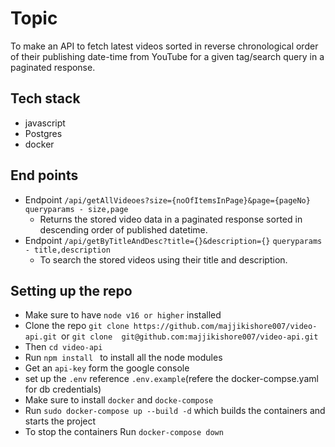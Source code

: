 # Topic
To make an API to fetch latest videos sorted in reverse chronological order of their publishing date-time from YouTube for a given tag/search query in a paginated response.

## Tech stack
- javascript
- Postgres
- docker

## End points
- Endpoint `/api/getAllVideoes?size={noOfItemsInPage}&page={pageNo}`
    `queryparams - size,page`
    - Returns the stored video data in a paginated response sorted in descending order of published datetime.
- Endpoint `/api/getByTitleAndDesc?title={}&description={}`
     `queryparams - title,description`
    - To search the stored videos using their title and description.

## Setting up the repo

- Make sure to  have  `node v16 or higher` installed 
- Clone the repo `git clone https://github.com/majjikishore007/video-api.git `or `git clone  git@github.com:majjikishore007/video-api.git` 
- Then `cd video-api`
- Run `npm install ` to install all the node modules 
- Get an `api-key` form the google console
- set up the `.env` reference `.env.example`(refere the docker-compse.yaml for db credentials)  
- Make sure to install `docker` and `docke-compose`
- Run `sudo docker-compose up --build -d` which builds the containers and starts the project
- To stop the containers Run `docker-compose down`
